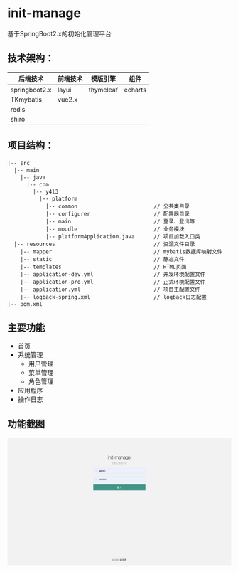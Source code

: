 # init-manage
  基于SpringBoot2.x的初始化管理平台
## 技术架构：
  后端技术|前端技术|模版引擎|组件
  ---|---|---|---
  springboot2.x|layui|thymeleaf|echarts
  TKmybatis|vue2.x||
  redis|||
  shiro|||
## 项目结构：
```
|-- src
  |-- main
    |-- java
      |-- com
        |-- y4l3
          |-- platform
            |-- common                        // 公共类目录
            |-- configurer                    // 配置器目录
            |-- main                          // 登录、登出等
            |-- moudle                        // 业务模块
            |-- platformApplication.java      // 项目加载入口类
  |-- resources                               // 资源文件目录
    |-- mapper                                // mybatis数据库映射文件
    |-- static                                // 静态文件
    |-- templates                             // HTML页面
    |-- application-dev.yml                   // 开发环境配置文件
    |-- application-pro.yml                   // 正式环境配置文件
    |-- application.yml                       // 项目主配置文件
    |-- logback-spring.xml                    // logback日志配置
|-- pom.xml
```
## 主要功能
  - 首页
  - 系统管理
    - 用户管理
    - 菜单管理
    - 角色管理
  - 应用程序
  - 操作日志
## 功能截图
  ![image](https://github.com/iam286/init-manage/blob/master/picture/login.jpg)
